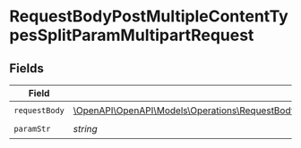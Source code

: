 # RequestBodyPostMultipleContentTypesSplitParamMultipartRequest


## Fields

| Field                                                                                                                                                                                                | Type                                                                                                                                                                                                 | Required                                                                                                                                                                                             | Description                                                                                                                                                                                          |
| ---------------------------------------------------------------------------------------------------------------------------------------------------------------------------------------------------- | ---------------------------------------------------------------------------------------------------------------------------------------------------------------------------------------------------- | ---------------------------------------------------------------------------------------------------------------------------------------------------------------------------------------------------- | ---------------------------------------------------------------------------------------------------------------------------------------------------------------------------------------------------- |
| `requestBody`                                                                                                                                                                                        | [\OpenAPI\OpenAPI\Models\Operations\RequestBodyPostMultipleContentTypesSplitParamMultipartRequestBody](../../models/operations/RequestBodyPostMultipleContentTypesSplitParamMultipartRequestBody.md) | :heavy_check_mark:                                                                                                                                                                                   | N/A                                                                                                                                                                                                  |
| `paramStr`                                                                                                                                                                                           | *string*                                                                                                                                                                                             | :heavy_check_mark:                                                                                                                                                                                   | N/A                                                                                                                                                                                                  |